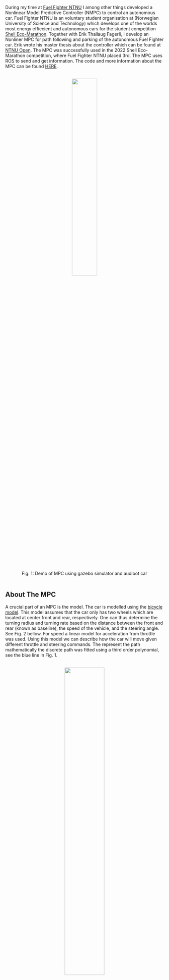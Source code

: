 <!-- # Model Predictive Control for an Autonomous Car -->

During my time at [Fuel Fighter NTNU](https://www.fuelfighter.no/) I among other things developed a Nonlinear Model Predictive Controller (NMPC) to control an autonomous car. Fuel Fighter NTNU is an voluntary student organisation at (Norwegian University of Science and Technology) which develops one of the worlds most energy effiecient and autonomous cars for the student competition [Shell Eco-Marathon](https://www.shellecomarathon.com/). Together with Erik Thallaug Fagerli, I develop an Nonliner MPC for path following and parking of the autonomous Fuel Fighter car. Erik wrote his master thesis about the controller which can be found at [NTNU Open](https://hdl.handle.net/11250/3019945). The MPC was successfully used in the 2022 Shell Eco-Marathon competition, where Fuel Fighter NTNU placed 3rd. The MPC uses ROS to send and get information. The code and more information about the MPC can be found [HERE](https://github.com/TorBorve/mpc_local_planner).

<br/>
<div align="center">
<img src="../static/mpc_demo.gif" width="40%">
<br>
<figcaption align="center">Fig. 1: Demo of MPC using gazebo simulator and audibot car</figcaption>
</div>
<br/>

## About The MPC

A crucial part of an MPC is the model. The car is modelled using the [bicycle model](https://dingyan89.medium.com/simple-understanding-of-kinematic-bicycle-model-81cac6420357). This model assumes that the car only has two wheels which are located at center front and rear, respectively. One can thus determine the turning radius and turning rate based on the distance between the front and rear (known as baseline), the speed of the vehicle, and the steering angle. See Fig. 2 bellow. For speed a linear model for acceleration from throttle was used. Using this model we can describe how the car will move given different throttle and steering commands. The represent the path mathematically the discrete path was fitted using a third order polynomial, see the blue line in Fig. 1. 

<br/>
<div align="center">
<img src="../static/bicycle_model.webp" width="50%">
<br>
<figcaption align="center">Fig. 2: Bicycle model geometry from Yan Ding</figcaption>
</div>
<br/>


Given a model of the car and path it remains to state what we want the car to do mathematically, i.e. a cost function. The main parts of the cost function is the cross-track error, which is the distance from the car to the path/road, and the heading error, which is the angle between the direction the car is pointing and the direction the path is heading. We want both of these to be small. The MPC then attempts to find the optimal steering angle and throttle value such that we minimize the cost function over time. This is done by calculation what the future cost will be given different steering angles and throttle values over time. Then it does the fist part of the plan, after which it recalculates the plan and only does the first part of it. This is known as receeding horizon as seen in Fig. 3. Solving these optimization problems can be very challenging, especially since the problem in this case is nonlinear. Therefore, [ACADOS](https://github.com/acados/acados) was used. ACADOS is a library which makes is "simple" to solve these kinds of problems and does it very fast.

<br/>
<div align="center">
<img src="../static/mpc_diagram.png" width="60%">
<br>
<figcaption align="center">Fig. 3: MPC receeding horizon</figcaption>
</div>
<br/>

## Final Thoughts

The MPC works well for several senarios, however looking back I would do several things different. This includes, but is not limited to the following points:

- **Nonlinear**: The fact the problem becomes makes the optimisation problem much harder and you loose almost all guarantees of optimal solutions. If I were to do the project again I would probably transform the problem such that a linear approximation could be used. This would help ensure that the solutions obtained are acctually good.
- **Polynomial**: Using a polynomial to approximate the path is very simple and is not very good in terms of the fit it provides. Thus, could use something like a spline or Lagrange polynomial, which would likely be better. I tried to use a spline, however at the time ACADOS had limited support for updating the spline (at least not well documented...).
- **KISS**: Keep it simple stupid. As mentioned using a nonlinear solver is complicated and you have no guarantees for it to work. In heinsight it would be better to just use a simpel path following algorithm such as Pure Pursuit or Stanley controller, however it is not as cool nor impressive ;)

If you have questions about the project feel free to reach out to me.